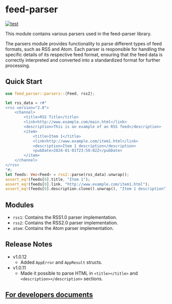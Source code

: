 # feed-parser

[![test](https://github.com/akitenkrad/rs-feed-parser/actions/workflows/unit_test.yml/badge.svg)](https://github.com/akitenkrad/rs-feed-parser/actions/workflows/unit_test.yml)

This module contains various parsers used in the feed-parser library.

The parsers module provides functionality to parse different types of
feed formats, such as RSS and Atom. Each parser is responsible for
handling the specific details of its respective feed format, ensuring
that the feed data is correctly interpreted and converted into a
standardized format for further processing.

## Quick Start

```rust
use feed_parser::parsers::{Feed, rss2};

let rss_data = r#"
<rss version="2.0">
    <channel>
        <title>RSS Title</title>
        <link>http://www.example.com/main.html</link>
        <description>This is an example of an RSS feed</description>
        <item>
            <title>Item 1</title>
            <link>http://www.example.com/item1.html</link>
            <description>Item 1 description</description>
            <pubDate>2024-01-01T23:59:02Z</pubDate>
        </item>
    </channel>
</rss>
"#;
let feeds: Vec<Feed> = rss2::parse(rss_data).unwrap();
assert_eq!(feeds[0].title, "Item 1");
assert_eq!(feeds[0].link, "http://www.example.com/item1.html");
assert_eq!(feeds[0].description.clone().unwrap(), "Item 1 description");
```

## Modules

- `rss1`: Contains the RSS1.0 parser implementation.
- `rss2`: Contains the RSS2.0 parser implementation.
- `atom`: Contains the Atom parser implementation.

## Release Notes

- v1.0.12
  - Added `AppError` and `AppResult` structs.
- v1.0.11
  - Made it possible to parse HTML in `<title></title>` and `<description></description>` sections.

## [For developers documents](docs/README.md)
